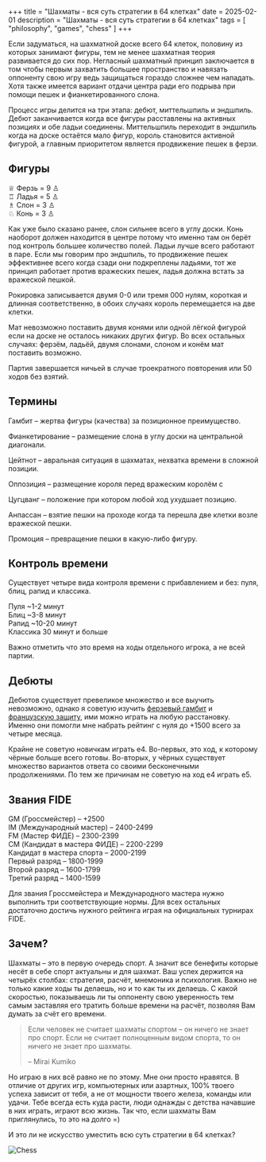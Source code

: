 +++
title = "Шахматы - вся суть стратегии в 64 клетках"
date = 2025-02-01
description = "Шахматы - вся суть стратегии в 64 клетках"
tags = [
    "philosophy",
    "games",
    "chess"
]
+++

Если задуматься, на шахматной доске всего 64 клеток, половину из которых занимают фигуры, тем не менее шахматная теория развивается до сих пор. Негласный шахматный принцип заключается в том чтобы первым захватить большее пространство и навязать оппоненту свою игру ведь защищаться гораздо сложнее чем нападать. Хотя также имеется вариант отдачи центра ради его подрыва при помощи пешек и фианкетированного слона.

Процесс игры делится на три этапа: дебют, миттельшпиль и эндшпиль. Дебют заканчивается когда все фигуры расставлены на активных позициях и обе ладьи соединены. Миттельшпиль переходит в эндшпиль когда на доске остаётся мало фигур, король становится активной фигурой, а главным приоритетом является продвижение пешек в ферзи.


## Фигуры

♕ Ферзь = 9 ♙<br>
♖ Ладья = 5 ♙<br>
♗ Слон = 3 ♙<br>
♘ Конь = 3 ♙<br>

Как уже было сказано ранее, слон сильнее всего в углу доски. Конь наоборот должен находится в центре потому что именно там он берёт под контроль большее количество полей. Ладьи лучше всего работают в паре. Если мы говорим про эндшпиль, то продвижение пешек эффективнее всего когда сзади они подкреплены ладьями, тот же принцип работает против вражеских пешек, ладья должна встать за вражеской пешкой.

Рокировка записывается двумя 0-0 или тремя 000 нулям, короткая и длинная соответственно, в обоих случаях король перемещается на две клетки.

Мат невозможно поставить двумя конями или одной лёгкой фигурой если на доске не осталось никаких других фигур. Во всех остальных случаях: ферзём, ладьёй, двумя слонами, слоном и конём мат поставить возможно.

Партия завершается ничьей в случае троекратного повторения или 50 ходов без взятий.


## Термины

Гамбит – жертва фигуры (качества) за позиционное преимущество.

Фианкетирование – размещение слона в углу доски на центральной диагонали.

Цейтнот – авральная ситуация в шахматах, нехватка времени в сложной позиции.

Оппозиция – размещение короля перед вражеским королём с

Цугцванг – положение при котором любой ход ухудшает позицию.

Анпассан – взятие пешки на проходе когда та перешла две клетки возле вражеской пешки.

Промоция – превращение пешки в какую-либо фигуру.


## Контроль времени

Существует четыре вида контроля времени с прибавлением и без: пуля, блиц, рапид и классика.

Пуля ~1-2 минут<br>
Блиц ~3-8 минут<br>
Рапид ~10-20 минут<br>
Классика 30 минут и больше<br>

Важно отметить что это время на ходы отдельного игрока, а не всей партии.


## Дебюты

Дебютов существует превеликое множество и все выучить невозможно, однако я советую изучить [ферзевый гамбит](https://lichess.org/study/topic/Queen's%20Gambit/popular) и [французскую защиту](https://lichess.org/study/topic/French%20Defense/popular), ими можно играть на любую расстановку. Именно они помогли мне набрать рейтинг с нуля до +1500 всего за четыре месяца.

Крайне не советую новичкам играть e4. Во-первых, это ход, к которому чёрные больше всего готовы. Во-вторых, у чёрных существует множество вариантов ответа со своими бесконечными продолжениями. По тем же причинам не советую на ход e4 играть e5.


## Звания FIDE

GM (Гроссмейстер) – +2500<br>
IM (Международный мастер) – 2400-2499<br>
FM (Мастер ФИДЕ) – 2300-2399<br>
CM (Кандидат в мастера ФИДЕ) – 2200-2299<br>
Кандидат в мастера спорта – 2000-2199<br>
Первый разряд – 1800-1999<br>
Второй разряд – 1600-1799<br>
Третий разряд – 1400-1599<br>

Для звания Гроссмейстера и Международного мастера нужно выполнить три соответствующие нормы. Для всех остальных достаточно достичь нужного рейтинга играя на официальных турнирах FIDE.


## Зачем?

Шахматы – это в первую очередь спорт. А значит все бенефиты которые несёт в себе спорт актуальны и для шахмат. Ваш успех держится на четырёх столбах: стратегия, расчёт, мнемоника и психология. Важно не только какие ходы ты делаешь, но и то как ты их делаешь. С какой скоростью, показываешь ли ты оппоненту свою уверенность тем самым заставляя его тратить больше времени на расчёт, позволяя Вам думать за счёт его времени.

> Если человек не считает шахматы спортом – он ничего не знает про спорт. Если не считает полноценным видом спорта, то он ничего не знает про шахматы.
>
> – Mirai Kumiko

Но играю в них всё равно не по этому. Мне они просто нравятся. В отличие от других игр, компьютерных или азартных, 100% твоего успеха зависит от тебя, а не от мощности твоего железа, команды или удачи. Тебе всегда есть куда расти, люди однажды с детства начавшие в них играть, играют всю жизнь. Так что, если шахматы Вам приглянулись, то это на долго =)

И это ли не искусство уместить всю суть стратегии в 64 клетках?


![Chess](/images/chess.webp)

